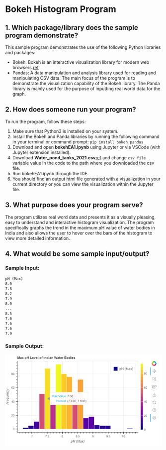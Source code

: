 # Bokeh Histogram Program

## 1. Which package/library does the sample program demonstrate?

This sample program demonstrates the use of the following Python libraries and packages:
- Bokeh: Bokeh is an interactive visualization library for modern web browsers.[ref](https://github.com/bokeh/bokeh)
- Pandas: A data manipulation and analysis library used for reading and manipulating CSV data.
The main focus of the program is to demonstrate the visualization capability of the Bokeh library. The Panda library is mainly used for the purpose of inputting real world data for the graph.

## 2. How does someone run your program?

To run the program, follow these steps:

1. Make sure that Python3 is installed on your system.
2. Install the Bokeh and Panda libraries by running the following command in your terminal or command prompt:
   `pip install bokeh pandas`
3. Download and open **bokehEA1.ipynb** using Jupyter or via VSCode (with Jupyter extension installed).
4. Download **Water_pond_tanks_2021.csv**[ref](https://www.kaggle.com/datasets/balabaskar/water-quality-data-india/) and change `csv_file` variable value in the code to the path where you downloaded the csv file.
5. Run bokehEA1.ipynb through the IDE.
6. You should find an output html file generated with a visualization in your current directory or you can view the visualization within the Jupyter file.

## 3. What purpose does your program serve?

The program utilizes real word data and presents it as a visually pleasing, easy to understand and interactive histogram visualization. The program specifically graphs the trend in the maximum pH value of water bodies in India and also allows the user to hover over the bars of the histogram to view more detailed information.

## 4. What would be some sample input/output?

### Sample Input:
```
pH (Max)
8.0
7.8
8.2
7.9
8.0
... 
8.5
7.6
7.6
7.6
7.9
```

### Sample Output:

![Screenshot of the generated histogram based on the sample input with the interactive hover feature](image.png)